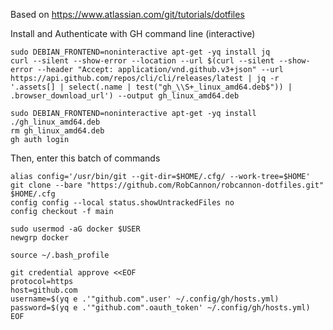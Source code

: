 Based on https://www.atlassian.com/git/tutorials/dotfiles

Install and Authenticate with GH command line (interactive)
```
sudo DEBIAN_FRONTEND=noninteractive apt-get -yq install jq
curl --silent --show-error --location --url $(curl --silent --show-error --header "Accept: application/vnd.github.v3+json" --url https://api.github.com/repos/cli/cli/releases/latest | jq -r '.assets[] | select(.name | test("gh_\\S+_linux_amd64.deb$")) | .browser_download_url') --output gh_linux_amd64.deb

sudo DEBIAN_FRONTEND=noninteractive apt-get -yq install ./gh_linux_amd64.deb
rm gh_linux_amd64.deb
gh auth login
```

Then, enter this batch of commands
```
alias config='/usr/bin/git --git-dir=$HOME/.cfg/ --work-tree=$HOME'
git clone --bare "https://github.com/RobCannon/robcannon-dotfiles.git" $HOME/.cfg
config config --local status.showUntrackedFiles no
config checkout -f main

sudo usermod -aG docker $USER
newgrp docker

source ~/.bash_profile

git credential approve <<EOF
protocol=https
host=github.com
username=$(yq e .'"github.com".user' ~/.config/gh/hosts.yml)
password=$(yq e .'"github.com".oauth_token' ~/.config/gh/hosts.yml)
EOF


```
